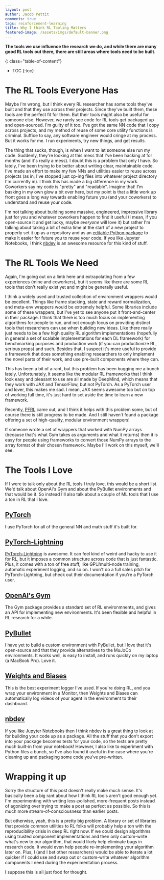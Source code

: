 ```yaml
---
layout: post
author: Jacob Pettit
comments: true
tags: reinforcement-learning
title: Why I think RL Tooling Matters
featured-image: /assets/imgs/default-banner.png
---
```


**The tools we use influence the research we do, and while there are many good RL tools out there, there are still areas where tools need to be built.**

{: class="table-of-content"}
* TOC
{:toc}

# The RL Tools Everyone Has 

Maybe I'm wrong, but I think every RL researcher has some tools they've built and that they use across their projects. Since they've built them, these tools are the perfect fit for them. But their tools might also be useful for someone else. However, we rarely see code for RL tools get packaged up and open-sourced. I'm guilty of it too. I've got the same NN code that I copy across projects, and my method of reuse of some core utility functions is criminal. Suffice to say, any software engineer would cringe at my process. But it works for me. I run experiments, try new things, and get results.  

The thing that sucks, though, is when I want to let someone else run my code. Suddenly, they're looking at this mess that I've been hacking at for months (and it's really a mess). I doubt this is a problem that only I have. So lately, I've been trying to be better about writing clear, maintainable code. I've made an effort to make my few NNs and utilities easier to reuse across projects (as in, I've stopped just cp-ing files into whatever project directory I'm currently in). I think this has made a big difference in my work. Coworkers say my code is "pretty" and "readable". Imagine that! I'm basking in my own glow a bit over here, but my point is that a little work up front goes a long way towards enabling future you (and your coworkers) to understand and reuse your code.

I'm not talking about building some massive, engineered, impressive library just for you and whatever coworkers happen to find it useful (I mean, if you open-source it and get lucky, maybe *everyone* will love it) but rather I'm talking about taking a bit of extra time at the start of a new project to properly set it up as a repository and as an [editable Python package](https://pip.pypa.io/en/stable/reference/pip_install/#editable-installs) to make it easier for future you to reuse your code. If you like Jupyter Notebooks, I think [nbdev](https://nbdev.fast.ai) is an awesome resource for this kind of stuff. 

# The RL Tools We Need

Again, I'm going out on a limb here and extrapolating from a few experiences (mine and coworkers), but it seems like there are some RL tools that don't really exist yet and might be generally useful. 

I think a widely used and trusted collection of environment wrappers would be excellent. Things like frame stacking, state and reward normalization, and meta-env wrappers would be extremely helpful. Some libraries include some of these wrappers, but I've yet to see anyone put it front-and-center in their package. I think that there is too much focus on implementing algorithms for people to run, and not enough focus on providing distinct tools that researchers can use when building new ideas. Like there really just needs to be a few high quality RL algorithm implementations (hopefully in general a set of scalable implementations for each DL framework) for benchmarking purposes and production work (if you can productionize RL, serious props) and such. Besides that, I suspect it's more useful to provide a framework that does something enabling researchers to only implement the novel parts of their work, and use pre-built components where they can.  

This has been a bit of a rant, but this problem has been bugging me a bunch lately. Unfortunately, it seems like the modular RL frameworks that I think look easy and pleasant to use are all made by DeepMind, which means that they work with JAX and TensorFlow, but not PyTorch. As a PyTorch user and lover, this makes me sad. I mean, JAX seems awesome too but on top of working full time, it's just hard to set aside the time to learn a new framework. 

Recently, [PFRL](https://pfrl.readthedocs.io/en/latest/) came out, and I think it helps with this problem some, but of course there is still progress to be made. And I still haven't found a package offering a set of high-quality, modular environment wrappers! 

If someone wrote a set of wrappers that worked with NumPy arrays (because that's what Gym takes as arguments and what it returns) then it is easy for people using frameworks to convert those NumPy arrays to the array format of their chosen framework. Maybe I'll work on this myself, we'll see. 

# The Tools I Love 

If I were to talk only about the RL tools I truly love, this would be a short list. We'd talk about OpenAI's Gym and about the PyBullet environments and that would be it. So instead I'll also talk about a couple of ML tools that I use a ton in RL that I love.

## [PyTorch](https://pytorch.org)

I use PyTorch for all of the general NN and math stuff it's built for.

## [PyTorch-Lightning](https://pytorch-lightning.readthedocs.io/en/latest/)

[PyTorch-Lightning](https://pytorch-lightning.readthedocs.io/en/latest/) is awesome. It can feel kind of weird and hacky to use it for RL, but it imposes a common structure across code that is just fantastic. Plus, it comes with a ton of free stuff, like GPU/multi-node training, automatic experiment logging, and so on. I won't do a full sales pitch for PyTorch-Lightning, but check out their documentation if you're a PyTorch user.

## [OpenAI's Gym](https://gym.openai.com)

The Gym package provides a standard set of RL environmnents, and gives an API for implementing new environments. It's been flexible and helpful in RL research for a while. 

## [PyBullet](https://pybullet.org/wordpress/)

I have yet to build a custom environment with PyBullet, but I love that it's open-source and that they provide alternatives to the MuJoCo environments. It works well, is easy to install, and runs quickly on my laptop (a MacBook Pro). Love it.

## [Weights and Biases](https://www.wandb.com)

This is the best experiment logger I've used. If you're doing RL, and you wrap your environment in a Monitor, then Weights and Biases can automatically log videos of your agent in the environment to their dashboard.

## [nbdev](https://nbdev.fast.ai)

If you like Jupyter Notebooks then I think nbdev is a great thing to look at for building your code up as a package. All the stuff that you don't export into your package becomes tests for your code, so the tests are pretty much built-in from your notebook! However, I also like to experiment with Python files a bunch, so I've also found it useful in the case where you're cleaning up and packaging some code you've pre-written.

# Wrapping it up 

Sorry the structure of this post doesn't really make much sense. It's basically been a big rant about how I think RL tools aren't good enough yet. I'm experimenting with writing less-polished, more-frequent posts instead of agonizing over trying to make a post as perfect as possible. So this is much more stream-of-consciousness than earlier posts.  

But otherwise, yeah, this is a pretty big problem. A library or set of libraries that provide common utilities to RL folks will probably help a ton with the reproducibility crisis in deep RL right now. If we could design algorithms using trusted component implementations and then only custom-write what's new to our algorithm, that would likely help eliminate bugs in research code. It would even help people re-implementing your algorithm later on. Plus, I (and I bet other researchers) would be able to iterate a lot quicker if I could use and swap out or custom-write whatever algorithm components I need during the experimentation process. 

I suppose this is all just food for thought.